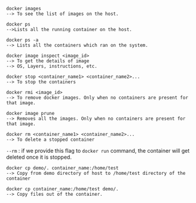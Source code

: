 ```
docker images
--> To see the list of images on the host.
```

```
docker ps
-->Lists all the running container on the host.
```

```
docker ps -a
--> Lists all the containers which ran on the system.
```

```
docker image inspect <image_id>
--> To get the details of image
--> OS, Layers, instructions, etc.
```

```
docker stop <container_name1> <container_name2>...
--> To stop the containers
```

```
docker rmi <image_id>
--> To remove docker images. Only when no containers are present for that image.
```

```
docker image prune
--> Removes all the images. Only when no containers are present for that image.
```

```
docker rm <container_name1> <container_name2>...
--> To delete a stopped container
```

`--rm` : if we provide this flag to `docker run` command, the container will get deleted once it is stopped.

```
docker cp demo/. container_name:/home/test
--> Copy from demo directory of host to /home/test directory of the container
```

```
docker cp container_name:/home/test demo/.
--> Copy files out of the container.
```


